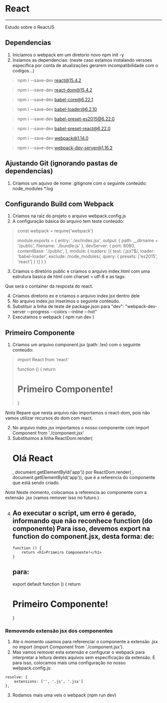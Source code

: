 # React
----
Estudo sobre o ReactJS


## Dependencias

1. Iniciamos o webpack em um diretorio novo npm init -y
2. Inslamos as dependencias: (neste caso estamos instalando versoes específica por conta de atualizações gerarem incompatibilidade com o codigos...)

> npm i --save-dev react@15.4.2

> npm i --save-dev react-dom@15.4.2

> npm i --save-dev babel-core@6.22.1

> npm i --save-dev babel-loader@6.2.10

> npm i --save-dev babel-preset-es2015@6.22.0

> npm i --save-dev babel-preset-react@6.22.0

> npm i --save-dev webpack@1.14.0

> npm i --save-dev webpack-dev-server@1.16.2 



## Ajustando Git (ignorando pastas de dependencias)

1. Criamos um aquivo de nome .gitignore com o seguinte conteúdo:
    node_modules
    *.log

 
## Configurando Build com Webpack

1. Criamos na raiz do projeto o arquivo webpack.config.js 
2. A configuração básica do arquivo tem teste conteúdo:

> const webpack = require('webpack') 
> 
> module.exports = {
>     entry: './ex/index.jsx',
>     output: {
>         path: __dirname + '/public',
>         filename: './bundle.js'
>     },
>     devServer: {
>         port: 8080,
>         contentBase: './public',
>     },
>     module: {
>         loaders: [{
>             test: /.jsx?$/,
>             loader: 'babel-loader',
>             exclude: /node_modules/,
>             query: {
>                 presets: ['es2015', 'react']
>             }
>         }]
>     }
> }

3. Criamos o diretório public e criamos o arquivo index.html 
  com uma estrutura basica de html com charset = utf-8 e as tags:

    <div id="app">
    </div>
    <script src='bundle.js'></script>

 Que será o container da resposta do react.

 4. Criamos diretorio ex e criamos o arquivo  index.jsx dentro dele
 5. No arquivo index.jsx inserimos o seguinte conteúdo.
 6. Substituir a linha de teste de package.json para 
    "dev": "webpack-dev-server --progress --colors --inline --hot"
 7. Executamos o webpack  ( npm run dev )

## Primeiro Componente 

 1. Criamos um arquivo component.jsx (path: /ex) com o seguinte conteúdo:

> import React from 'react'
> 
> function () {
>     return <h1>Primeiro Componente!</h1>
> }

*Nota*
Repare que nesta arquivo não importamos o react-dom,  pois não vamos utilizar recursos do dom com react.

 2. No arquivo index.jsx importamos o nosso componente  com import Component from './component.jsx'
 3. Substituimos a linha ReactDom.render(<h1>Olá React</h1>, document.getElementById('app')) por 
 ReactDom.render(<Component /> , document.getElementById('app')), que é a referencia do componente que está sendo criado.

 *Nota*
 Neste momento,   colocamos a referencia ao componente com a extensão .jsx (vamos remover isso no futuro.)

 4. Ao executar o script,  um erro é gerado, informando que não reconhece function (do componente)
    Para isso, devemos export na function do component.jsx,  desta forma:
    de: 
    ---
        function () {
            return <h1>Primeiro Componente!</h1>
        }    

    para:
    ---
    export default function () {
        return <h1>Primeiro Componente!</h1>
    }
 
 ### Removendo extensão jsx dos componentes

  1. Ate o momento usamos para referenciar o componente a extensão .jsx no import (import Component from './component.jsx').  
  2. Mas vamos remover esta extensão e configurar o webpack para interpretar a leitura destes aquivos sem especificação da extensão. E para isso,  colocamos mais uma configuração no nosso webpack.config.js:

    resolve: {
        extensions: ['', '.js', '.jsx']
    }, 

  3. Rodamos mais uma veis o webpack (npm run dev)